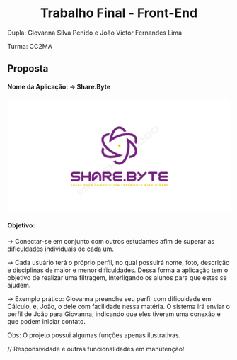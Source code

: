 # <center>Trabalho Final - Front-End<center>
Dupla: Giovanna Silva Penido e João Victor Fernandes Lima

Turma: CC2MA

## Proposta
#### Nome da Aplicação: -> Share.Byte


![Alt text](image-1.png)
#### Objetivo: 
-> Conectar-se em conjunto com outros estudantes afim de superar as dificuldades individuais de cada um.

-> Cada usuário terá o próprio perfil, no qual possuirá nome, foto, descrição e disciplinas de maior e menor dificuldades. Dessa forma a aplicação tem o objetivo de realizar uma filtragem, interligando os alunos para que estes se ajudem. 

-> Exemplo prático: Giovanna preenche seu perfil com dificuldade em Cálculo, e, João, o dele com facilidade nessa matéria. O sistema irá enviar o perfil de João para Giovanna, indicando que eles tiveram uma conexão e que podem iniciar contato. 

Obs: O projeto possui algumas funções apenas ilustrativas.

// Responsividade e outras funcionalidades em manutenção!

